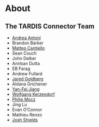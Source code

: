 # About

## The TARDIS Connector Team

* [Andrea Antoni](https://acantoni.com/)
* Brandon Barker
* [Matteo Cantiello](https://www.stellarphysics.org/)
* Sean Couch
* John Delker
* Anirban Dutta
* EB Farag
* Andrew Fullard
* [Jared Goldberg](https://jaredagoldberg.wordpress.com/)
* Aldana Grichener
* [Yan-Fei Jiang](https://jiangyanfei1986.wixsite.com/yanfei-homepage)
* [Wolfgang Kerzendorf](https://wkerzendorf.github.io/)
* [Philip Mocz](https://pmocz.github.io/)
* Jing Lu
* Evan O’Connor
* Mathieu Renzo
* [Josh Shields](https://jvshields.github.io/)
